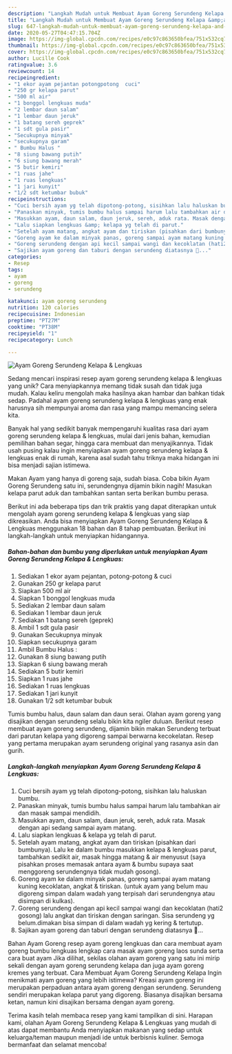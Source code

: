 ```yaml
---
description: "Langkah Mudah untuk Membuat Ayam Goreng Serundeng Kelapa &amp;amp; Lengkuas Anti Gagal"
title: "Langkah Mudah untuk Membuat Ayam Goreng Serundeng Kelapa &amp;amp; Lengkuas Anti Gagal"
slug: 647-langkah-mudah-untuk-membuat-ayam-goreng-serundeng-kelapa-and-amp-lengkuas-anti-gagal
date: 2020-05-27T04:47:15.704Z
image: https://img-global.cpcdn.com/recipes/e0c97c863650bfea/751x532cq70/ayam-goreng-serundeng-kelapa-lengkuas-foto-resep-utama.jpg
thumbnail: https://img-global.cpcdn.com/recipes/e0c97c863650bfea/751x532cq70/ayam-goreng-serundeng-kelapa-lengkuas-foto-resep-utama.jpg
cover: https://img-global.cpcdn.com/recipes/e0c97c863650bfea/751x532cq70/ayam-goreng-serundeng-kelapa-lengkuas-foto-resep-utama.jpg
author: Lucille Cook
ratingvalue: 3.6
reviewcount: 14
recipeingredient:
- "1 ekor ayam pejantan potongpotong  cuci"
- "250 gr kelapa parut"
- "500 ml air"
- "1 bonggol lengkuas muda"
- "2 lembar daun salam"
- "1 lembar daun jeruk"
- "1 batang sereh geprek"
- "1 sdt gula pasir"
- "Secukupnya minyak"
- "secukupnya garam"
- " Bumbu Halus "
- "8 siung bawang putih"
- "6 siung bawang merah"
- "5 butir kemiri"
- "1 ruas jahe"
- "1 ruas lengkuas"
- "1 jari kunyit"
- "1/2 sdt ketumbar bubuk"
recipeinstructions:
- "Cuci bersih ayam yg telah dipotong-potong, sisihkan lalu haluskan bumbu."
- "Panaskan minyak, tumis bumbu halus sampai harum lalu tambahkan air dan masak sampai mendidih."
- "Masukkan ayam, daun salam, daun jeruk, sereh, aduk rata. Masak dengan api sedang sampai ayam matang."
- "Lalu siapkan lengkuas &amp; kelapa yg telah di parut."
- "Setelah ayam matang, angkat ayam dan tiriskan (pisahkan dari bumbunya). Lalu ke dalam bumbu masukkan kelapa &amp; lengkuas parut, tambahkan sedikit air, masak hingga matang &amp; air menyusut (saya pisahkan proses memasak antara ayam &amp; bumbu supaya saat menggoreng serundengnya tidak mudah gosong)."
- "Goreng ayam ke dalam minyak panas, goreng sampai ayam matang kuning kecoklatan, angkat &amp; tiriskan. (untuk ayam yang belum mau digoreng simpan dalam wadah yang terpisah dari serundengnya atau disimpan di kulkas)."
- "Goreng serundeng dengan api kecil sampai wangi dan kecoklatan (hati2 gosong) lalu angkat dan tiriskan dengan saringan. Sisa serundeng yg belum.dimakan bisa simpan di dalam wadah yg kering &amp; tertutup."
- "Sajikan ayam goreng dan taburi dengan serundeng diatasnya 🤗..."
categories:
- Resep
tags:
- ayam
- goreng
- serundeng

katakunci: ayam goreng serundeng 
nutrition: 120 calories
recipecuisine: Indonesian
preptime: "PT27M"
cooktime: "PT38M"
recipeyield: "1"
recipecategory: Lunch

---
```



![Ayam Goreng Serundeng Kelapa &amp; Lengkuas](https://img-global.cpcdn.com/recipes/e0c97c863650bfea/751x532cq70/ayam-goreng-serundeng-kelapa-lengkuas-foto-resep-utama.jpg)

Sedang mencari inspirasi resep ayam goreng serundeng kelapa &amp; lengkuas yang unik? Cara menyiapkannya memang tidak susah dan tidak juga mudah. Kalau keliru mengolah maka hasilnya akan hambar dan bahkan tidak sedap. Padahal ayam goreng serundeng kelapa &amp; lengkuas yang enak harusnya sih mempunyai aroma dan rasa yang mampu memancing selera kita.

Banyak hal yang sedikit banyak mempengaruhi kualitas rasa dari ayam goreng serundeng kelapa &amp; lengkuas, mulai dari jenis bahan, kemudian pemilihan bahan segar, hingga cara membuat dan menyajikannya. Tidak usah pusing kalau ingin menyiapkan ayam goreng serundeng kelapa &amp; lengkuas enak di rumah, karena asal sudah tahu triknya maka hidangan ini bisa menjadi sajian istimewa.

Makan Ayam yang hanya di goreng saja, sudah biasa. Coba bikin Ayam Goreng Serundeng satu ini, serundengnya dijamin bikin nagih! Masukan kelapa parut aduk dan tambahkan santan serta berikan bumbu perasa.


Berikut ini ada beberapa tips dan trik praktis yang dapat diterapkan untuk mengolah ayam goreng serundeng kelapa &amp; lengkuas yang siap dikreasikan. Anda bisa menyiapkan Ayam Goreng Serundeng Kelapa &amp; Lengkuas menggunakan 18 bahan dan 8 tahap pembuatan. Berikut ini langkah-langkah untuk menyiapkan hidangannya.

<!--inarticleads1-->

##### Bahan-bahan dan bumbu yang diperlukan untuk menyiapkan Ayam Goreng Serundeng Kelapa &amp; Lengkuas:

1. Sediakan 1 ekor ayam pejantan, potong-potong &amp; cuci
1. Gunakan 250 gr kelapa parut
1. Siapkan 500 ml air
1. Siapkan 1 bonggol lengkuas muda
1. Sediakan 2 lembar daun salam
1. Sediakan 1 lembar daun jeruk
1. Sediakan 1 batang sereh (geprek)
1. Ambil 1 sdt gula pasir
1. Gunakan Secukupnya minyak
1. Siapkan secukupnya garam
1. Ambil  Bumbu Halus :
1. Gunakan 8 siung bawang putih
1. Siapkan 6 siung bawang merah
1. Sediakan 5 butir kemiri
1. Siapkan 1 ruas jahe
1. Sediakan 1 ruas lengkuas
1. Sediakan 1 jari kunyit
1. Gunakan 1/2 sdt ketumbar bubuk


Tumis bumbu halus, daun salam dan daun serai. Olahan ayam goreng yang disajikan dengan serundeng selalu bikin kita ngiler duluan. Berikut resep membuat ayam goreng serundeng, dijamin bikin makan Serundeng terbuat dari parutan kelapa yang digoreng sampai berwarna kecokelatan. Resep yang pertama merupakan ayam serundeng original yang rasanya asin dan gurih. 

<!--inarticleads2-->

##### Langkah-langkah menyiapkan Ayam Goreng Serundeng Kelapa &amp; Lengkuas:

1. Cuci bersih ayam yg telah dipotong-potong, sisihkan lalu haluskan bumbu.
1. Panaskan minyak, tumis bumbu halus sampai harum lalu tambahkan air dan masak sampai mendidih.
1. Masukkan ayam, daun salam, daun jeruk, sereh, aduk rata. Masak dengan api sedang sampai ayam matang.
1. Lalu siapkan lengkuas &amp; kelapa yg telah di parut.
1. Setelah ayam matang, angkat ayam dan tiriskan (pisahkan dari bumbunya). Lalu ke dalam bumbu masukkan kelapa &amp; lengkuas parut, tambahkan sedikit air, masak hingga matang &amp; air menyusut (saya pisahkan proses memasak antara ayam &amp; bumbu supaya saat menggoreng serundengnya tidak mudah gosong).
1. Goreng ayam ke dalam minyak panas, goreng sampai ayam matang kuning kecoklatan, angkat &amp; tiriskan. (untuk ayam yang belum mau digoreng simpan dalam wadah yang terpisah dari serundengnya atau disimpan di kulkas).
1. Goreng serundeng dengan api kecil sampai wangi dan kecoklatan (hati2 gosong) lalu angkat dan tiriskan dengan saringan. Sisa serundeng yg belum.dimakan bisa simpan di dalam wadah yg kering &amp; tertutup.
1. Sajikan ayam goreng dan taburi dengan serundeng diatasnya 🤗...


Bahan Ayam Goreng resep ayam goreng lengkuas dan cara membuat ayam goreng bumbu lengkuas lengkap cara masak ayam goreng laos sunda serta cara buat ayam Jika dilihat, sekilas olahan ayam goreng yang satu ini mirip sekali dengan ayam goreng serundeng kelapa dan juga ayam goreng kremes yang terbuat. Cara Membuat Ayam Goreng Serundeng Kelapa Ingin menikmati ayam goreng yang lebih istimewa? Kreasi ayam goreng ini merupakan perpaduan antara ayam goreng dengan serundeng. Serundeng sendiri merupakan kelapa parut yang digoreng. Biasanya disajikan bersama ketan, namun kini disajikan bersama dengan ayam goreng. 

Terima kasih telah membaca resep yang kami tampilkan di sini. Harapan kami, olahan Ayam Goreng Serundeng Kelapa &amp; Lengkuas yang mudah di atas dapat membantu Anda menyiapkan makanan yang sedap untuk keluarga/teman maupun menjadi ide untuk berbisnis kuliner. Semoga bermanfaat dan selamat mencoba!

